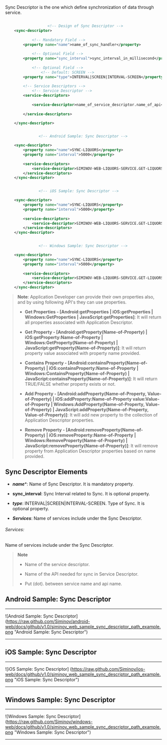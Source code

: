 Sync Descriptor is the one which define synchronization of data through service.


```xml

                   <!-- Design of Sync Descriptor -->
    <sync-descriptor>
            
            <!-- Mandatory Field -->
        <property name="name">name_of_sync_handler</property>
			
            <!-- Optional Field -->
        <property name="sync_interval">sync_interval_in_millisecond</property>
     				
            <!-- Optional Field -->
                <!-- Default: SCREEN -->
        <property name="type">INTERVAL|SCREEN|INTERVAL-SCREEN</property>
			
        <!-- Service Descriptors -->
            <!-- Service Descriptor -->
        <service-descriptors>
     		    
            <service-descriptor>name_of_service_descriptor.name_of_api</service-descriptor>
     		    
        </service-descriptors>

    </sync-descriptor>

```

```xml

               <!-- Android Sample: Sync Descriptor -->

    <sync-descriptor>
        <property name="name">SYNC-LIQUORS</property>
        <property name="interval">5000</property>
	
        <service-descriptors>
            <service-descriptor>SIMINOV-WEB-LIQUORS-SERVICE.GET-LIQUORS</service-descriptor>
        </service-descriptors>
    </sync-descriptor>

```

```xml

               <!-- iOS Sample: Sync Descriptor -->

    <sync-descriptor>
        <property name="name">SYNC-LIQUORS</property>
        <property name="interval">5000</property>
	
        <service-descriptors>
            <service-descriptor>SIMINOV-WEB-LIQUORS-SERVICE.GET-LIQUORS</service-descriptor>
        </service-descriptors>
    </sync-descriptor>

```

```xml

               <!-- Windows Sample: Sync Descriptor -->

    <sync-descriptor>
        <property name="name">SYNC-LIQUORS</property>
        <property name="interval">5000</property>
	
        <service-descriptors>
            <service-descriptor>SIMINOV-WEB-LIQUORS-SERVICE.GET-LIQUORS</service-descriptor>
        </service-descriptors>
    </sync-descriptor>

```



> **Note**: Application Developer can provide their own properties also, and by using following API's they can use properties.
>
> - **Get Properties - [Android:getProperties | iOS:getProperties | Windows:GetProperties | JavaScript:getProperties]**: It will return all properties associated with Application Descriptor.
>
> - **Get Property - [Android:getProperty(Name-of-Property) | iOS:getProperty:Name-of-Property | Windows:GetProperty(Name-of-Property) | JavaScript:getProperty(Name-of-Property)]**: It will return property value associated with property name provided.
>
> - **Contains Property - [Android:containsProperty(Name-of-Property) | iOS:containsProperty:Name-of-Property | Windows:ContainsProperty(Name-of-Property) | JavaScript:containsProperty(Name-of-Property)]**: It will return TRUE/FALSE whether property exists or not.
>
> - **Add Property - [Android:addProperty(Name-of-Property, Value-of-Property) | iOS:addProperty:Name-of-Property value:Value-of-Property | Windows:AddProperty(Name-of-Property, Value-of-Property) | JavaScript:addProperty(Name-of-Property, Value-of-Property)]**: It will add new property to the  collection of Application Descriptor properties.
>
> - **Remove Property - [Android:removeProperty(Name-of-Property) | iOS:removeProperty:Name-of-Property | Windows:RemoveProperty(Name-of-Property) | JavaScript:removeProperty(Name-of-Property)]**: It will remove property from Application Descriptor properties based on name provided.

## Sync Descriptor Elements

- _**name**_*: Name of Sync Descriptor. It is mandatory property.

- **sync_interval**: Sync Interval related to Sync. It is optional property.

- _**type**_: INTERVAL|SCREEN|INTERVAL-SCREEN. Type of Sync. It is optional property.

- _**Services**_: Name of services include under the Sync Descriptor.

###### Services: 
Name of services include under the Sync Descriptor.

> **Note**
>
> - Name of the service descriptor.
>
> - Name of the API needed for sync in Service Descriptor.
>
> - Put (dot). between service name and api name.

## Android Sample: Sync Descriptor
***
![Android Sample: Sync Descriptor] (https://raw.github.com/Siminov/android-web/docs/github/v1.0/siminov_web_sample_sync_descriptor_path_example.png "Android Sample: Sync Descriptor")
***

## iOS Sample: Sync Descriptor
***
![iOS Sample: Sync Descriptor] (https://raw.github.com/Siminov/ios-web/docs/github/v1.0/siminov_web_sample_sync_descriptor_path_example.png "iOS Sample: Sync Descriptor")
***


## Windows Sample: Sync Descriptor
***
![Windows Sample: Sync Descriptor] (https://raw.github.com/Siminov/windows-web/docs/github/v1.0/siminov_web_sample_sync_descriptor_path_example.png "Windows Sample: Sync Descriptor")
***

